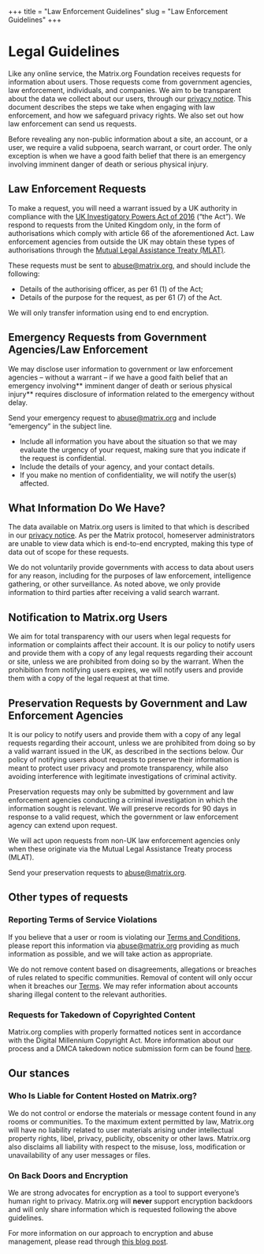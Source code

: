 +++
title = "Law Enforcement Guidelines"
slug = "Law Enforcement Guidelines"
+++

# Legal Guidelines

Like any online service, the Matrix.org Foundation receives requests for information about users. Those requests come from government agencies, law enforcement, individuals, and companies. We aim to be transparent about the data we collect about our users, through our [privacy notice](https://matrix.org/legal/privacy-notice). This document describes the steps we take when engaging with law enforcement, and how we safeguard privacy rights. We also set out how law enforcement can send us requests.

Before revealing any non-public information about a site, an account, or a user, we require a valid subpoena, search warrant, or court order. The only exception is when we have a good faith belief that there is an emergency involving imminent danger of death or serious physical injury.


## Law Enforcement Requests

To make a request, you will need a warrant issued by a UK authority in compliance with the [UK Investigatory Powers Act of 2016](https://www.legislation.gov.uk/ukpga/2016/25/contents/enacted) (“the Act”). We respond to requests from the United Kingdom only, in the form of authorisations which comply with article 66 of the aforementioned Act. Law enforcement agencies from outside the UK may obtain these types of authorisations through the [Mutual Legal Assistance Treaty (MLAT)](https://www.gov.uk/guidance/mutual-legal-assistance-mla-requests). 

These requests must be sent to [abuse@matrix.org](mailto:abuse@matrix.org), and should include the following:



* Details of the authorising officer, as per 61 (1) of the Act;
* Details of the purpose for the request, as per 61 (7) of the Act.

We will only transfer information using end to end encryption.


## Emergency Requests from Government Agencies/Law Enforcement

We may disclose user information to government or law enforcement agencies – without a warrant  – if we have a good faith belief that an emergency involving** imminent danger of death or serious physical injury** requires disclosure of information related to the emergency without delay. 

Send your emergency request to [abuse@matrix.org](mailto:abuse@matrix.org) and include “emergency” in the subject line.



* Include all information you have about the situation so that we may evaluate the urgency of your request, making sure that you indicate if the request is confidential.
* Include the details of your agency, and your contact details.
* If you make no mention of confidentiality, we will notify the user(s) affected.


## What Information Do We Have?

The data available on Matrix.org users is limited to that which is described in our [privacy notice](https://matrix.org/legal/privacy-notice). As per the Matrix protocol, homeserver administrators are unable to view data which is end-to-end encrypted, making this type of data out of scope for these requests. 

We do not voluntarily provide governments with access to data about users for any reason, including for the purposes of law enforcement, intelligence gathering, or other surveillance. As noted above, we only provide information to third parties after receiving a valid search warrant.


## Notification to Matrix.org Users

We aim for total transparency with our users when legal requests for information or complaints affect their account. It is our policy to notify users and provide them with a copy of any legal requests regarding their account or site, unless we are prohibited from doing so by the warrant. When the prohibition from notifying users expires, we will notify users and provide them with a copy of the legal request at that time. 


## Preservation Requests by Government and Law Enforcement Agencies

It is our policy to notify users and provide them with a copy of any legal requests regarding their account, unless we are prohibited from doing so by a valid warrant issued in the UK, as described in the sections below. Our policy of notifying users about requests to preserve their information is meant to protect user privacy and promote transparency, while also avoiding interference with legitimate investigations of criminal activity.

Preservation requests may only be submitted by government and law enforcement agencies conducting a criminal investigation in which the information sought is relevant. We will preserve records for 90 days in response to a valid request, which the government or law enforcement agency can extend upon request.

We will act upon requests from non-UK law enforcement agencies only when these originate via the Mutual Legal Assistance Treaty process (MLAT).

Send your preservation requests to [abuse@matrix.org](mailto:abuse@matrix.org). 


## Other types of requests


### Reporting Terms of Service Violations

If you believe that a user or room is violating our [Terms and Conditions](https://matrix.org/legal/terms-and-conditions), please report this information via [abuse@matrix.org](mailto:abuse@matrix.org) providing as much information as possible, and we will take action as appropriate. 

We do not remove content based on disagreements, allegations or breaches of rules related to specific communities. Removal of content will only occur when it breaches our [Terms](https://matrix.org/legal/terms-and-conditions). We may refer information about accounts sharing illegal content to the relevant authorities.


### Requests for Takedown of Copyrighted Content

Matrix.org complies with properly formatted notices sent in accordance with the Digital Millennium Copyright Act. More information about our process and a DMCA takedown notice submission form can be found [here](https://matrix.org/legal/copyright-notice).


## Our stances


### Who Is Liable for Content Hosted on Matrix.org?

We do not control or endorse the materials or message content found in any rooms or communities. To the maximum extent permitted by law, Matrix.org will have no liability related to user materials arising under intellectual property rights, libel, privacy, publicity, obscenity or other laws. Matrix.org also disclaims all liability with respect to the misuse, loss, modification or unavailability of any user messages or files.


### On Back Doors and Encryption

We are strong advocates for encryption as a tool to support everyone’s human right to privacy. Matrix.org will **never** support encryption backdoors and will only share information which is requested following the above guidelines.

For more information on our approach to encryption and abuse management, please read through [this blog post](https://matrix.org/blog/2020/10/19/combating-abuse-in-matrix-without-backdoors).
